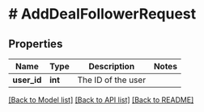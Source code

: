 # # AddDealFollowerRequest

## Properties

Name | Type | Description | Notes
------------ | ------------- | ------------- | -------------
**user_id** | **int** | The ID of the user |

[[Back to Model list]](../README.md#documentation-for-models) [[Back to API list]](../README.md#documentation-for-api-endpoints) [[Back to README]](../README.md)
